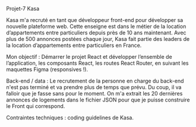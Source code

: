 Projet-7 Kasa

Kasa m'a recruté en tant que développeur front-end pour développer sa nouvelle plateforme web. 
Cette enseigne est dans le métier de la location d’appartements entre particuliers depuis près de 10 ans maintenant. 
Avec plus de 500 annonces postées chaque jour, Kasa fait partie des leaders de la location d’appartements entre particuliers en France.

Mon objectif : 
Démarrer le projet React et développer l’ensemble de l’application, les composants React, les routes React Router, 
en suivant les maquettes Figma (responsives !).

Back-end / data : 
Le recrutement de la personne en charge du back-end n'est pas terminé et va prendre plus de temps que prévu. 
Du coup, il va falloir que je fasse sans pour le moment. 
On m'a extrait les 20 dernières annonces de logements dans le fichier JSON pour que je puisse construire le Front qui correspond.

Contraintes techniques : coding guidelines de Kasa. 
